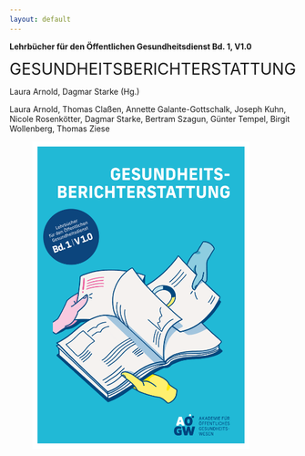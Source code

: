 ```yaml
---
layout: default
---
```

**Lehrbücher für den Öffentlichen Gesundheitsdienst Bd. 1,  V1.0**

<big style="font-size:2em;">GESUNDHEITSBERICHTERSTATTUNG</big>

Laura Arnold, Dagmar Starke (Hg.)

Laura Arnold, Thomas Claßen, Annette Galante-Gottschalk, Joseph Kuhn, Nicole Rosenkötter, Dagmar Starke, Bertram Szagun, Günter Tempel, Birgit Wollenberg, Thomas Ziese

 <figure>
  <img src="./media/GBE_COVER_U1.png" alt="Gesundheitsberichterstattung Cover U1" style="width:90%">
 </figure> 








